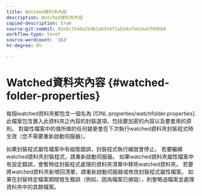 ```yaml
---
title: Watched資料夾內容
description: Watched資料夾內容
copied-description: true
source-git-commit: 02ebc3548a254b2a6554f1ab34afbb3ea5f09bb8
workflow-type: tm+mt
source-wordcount: '163'
ht-degree: 0%

---
```


# Watched資料夾內容 {#watched-folder-properties}

每個watched資料夾都包含一個名為 [!DNL properties/watchfolder.properties]. 此檔案包含置入此資料夾之內容的封裝選項，包括要加密的內容以及要套用的原則。 對屬性檔案中的值所做的任何變更會在下次執行watched資料夾封裝程式時生效（您不需要重新啟動伺服器）。

如果封裝程式屬性檔案中有組態錯誤，封裝程式執行緒就會停止。 若要繼續watched資料夾封裝程式，請重新啟動伺服器。 如果watched資料夾屬性檔案中有設定錯誤，會暫時從封裝程式處理的資料夾清單中移除watched資料夾。 若要將watched資料夾新增回清單，請重新啟動伺服器或修改封裝程式屬性檔案。 如果在封裝特定檔案期間發生錯誤（例如，因為檔案已損毀），則會略過檔案並處理資料夾中的其餘檔案。
